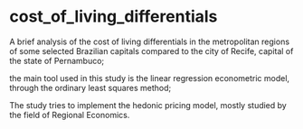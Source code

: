 # cost_of_living_differentials

A brief analysis of the cost of living differentials in the metropolitan regions of some selected Brazilian capitals compared to the city of Recife, capital of the state of Pernambuco;

the main tool used in this study is the linear regression econometric model, through the ordinary least squares method;

The study tries to implement the hedonic pricing model, mostly studied by the field of Regional Economics.
